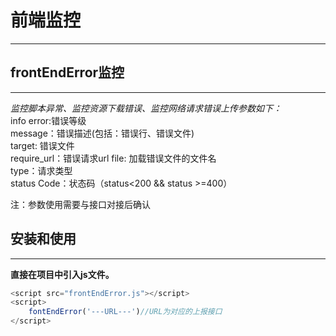 # 前端监控

---
## frontEndError监控
---
*监控脚本异常、监控资源下载错误、监控网络请求错误上传参数如下：*    
    info error:错误等级  
    message：错误描述(包括：错误行、错误文件)  
    target: 错误文件  
    require_url：错误请求url
    file: 加载错误文件的文件名  
    type：请求类型  
    status Code：状态码（status<200 && status >=400）  

 注：参数使用需要与接口对接后确认
## 安装和使用
---  
**直接在项目中引入js文件。**

```javascript
<script src="frontEndError.js"></script>
<script>
    fontEndError('---URL---')//URL为对应的上报接口
</script>
```


